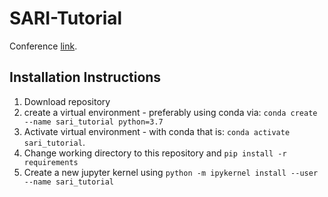 # SARI-Tutorial

Conference [link](http://sari.umd.edu/meetings/international-regional-science-training).

## Installation Instructions

1. Download repository
2. create a virtual environment - preferably using conda via: `conda create --name sari_tutorial python=3.7`
3. Activate virtual environment - with conda that is: `conda activate sari_tutorial`.
4. Change working directory to this repository and `pip install -r requirements`
5. Create a new jupyter kernel using `python -m ipykernel install --user --name sari_tutorial`